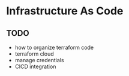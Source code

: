 # Infrastructure As Code

## TODO
- how to organize terraform code
- terraform cloud
- manage credentials
- CICD integration
